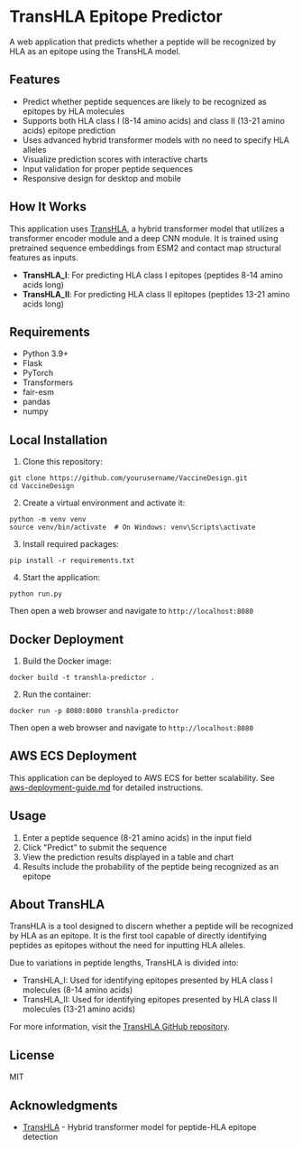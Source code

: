 # TransHLA Epitope Predictor

A web application that predicts whether a peptide will be recognized by HLA as an epitope using the TransHLA model.

## Features

- Predict whether peptide sequences are likely to be recognized as epitopes by HLA molecules
- Supports both HLA class I (8-14 amino acids) and class II (13-21 amino acids) epitope prediction
- Uses advanced hybrid transformer models with no need to specify HLA alleles
- Visualize prediction scores with interactive charts
- Input validation for proper peptide sequences
- Responsive design for desktop and mobile

## How It Works

This application uses [TransHLA](https://github.com/SkywalkerLuke/TransHLA), a hybrid transformer model that utilizes a transformer encoder module and a deep CNN module. It is trained using pretrained sequence embeddings from ESM2 and contact map structural features as inputs.

- **TransHLA_I**: For predicting HLA class I epitopes (peptides 8-14 amino acids long)
- **TransHLA_II**: For predicting HLA class II epitopes (peptides 13-21 amino acids long)

## Requirements

- Python 3.9+
- Flask
- PyTorch
- Transformers
- fair-esm
- pandas
- numpy

## Local Installation

1. Clone this repository:
```
git clone https://github.com/yourusername/VaccineDesign.git
cd VaccineDesign
```

2. Create a virtual environment and activate it:
```
python -m venv venv
source venv/bin/activate  # On Windows: venv\Scripts\activate
```

3. Install required packages:
```
pip install -r requirements.txt
```

4. Start the application:
```
python run.py
```

Then open a web browser and navigate to `http://localhost:8080`

## Docker Deployment

1. Build the Docker image:
```
docker build -t transhla-predictor .
```

2. Run the container:
```
docker run -p 8080:8080 transhla-predictor
```

Then open a web browser and navigate to `http://localhost:8080`

## AWS ECS Deployment

This application can be deployed to AWS ECS for better scalability. See [aws-deployment-guide.md](aws-deployment-guide.md) for detailed instructions.

## Usage

1. Enter a peptide sequence (8-21 amino acids) in the input field
2. Click "Predict" to submit the sequence
3. View the prediction results displayed in a table and chart
4. Results include the probability of the peptide being recognized as an epitope

## About TransHLA

TransHLA is a tool designed to discern whether a peptide will be recognized by HLA as an epitope. It is the first tool capable of directly identifying peptides as epitopes without the need for inputting HLA alleles.

Due to variations in peptide lengths, TransHLA is divided into:
- TransHLA_I: Used for identifying epitopes presented by HLA class I molecules (8-14 amino acids)
- TransHLA_II: Used for identifying epitopes presented by HLA class II molecules (13-21 amino acids)

For more information, visit the [TransHLA GitHub repository](https://github.com/SkywalkerLuke/TransHLA).

## License

MIT

## Acknowledgments

- [TransHLA](https://github.com/SkywalkerLuke/TransHLA) - Hybrid transformer model for peptide-HLA epitope detection 